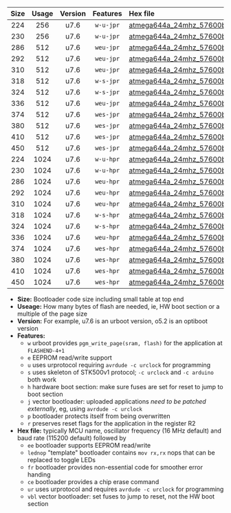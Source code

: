 |Size|Usage|Version|Features|Hex file|
|:-:|:-:|:-:|:-:|:--|
|224|256|u7.6|`w-u-jpr`|[atmega644a_24mhz_57600bps_ur_vbl.hex](https://raw.githubusercontent.com/stefanrueger/urboot/main/atmega644a_24mhz_57600bps_ur_vbl.hex)|
|230|256|u7.6|`w-u-jpr`|[atmega644a_24mhz_57600bps_lednop_ur_vbl.hex](https://raw.githubusercontent.com/stefanrueger/urboot/main/atmega644a_24mhz_57600bps_lednop_ur_vbl.hex)|
|286|512|u7.6|`weu-jpr`|[atmega644a_24mhz_57600bps_ee_ur_vbl.hex](https://raw.githubusercontent.com/stefanrueger/urboot/main/atmega644a_24mhz_57600bps_ee_ur_vbl.hex)|
|292|512|u7.6|`weu-jpr`|[atmega644a_24mhz_57600bps_ee_lednop_ur_vbl.hex](https://raw.githubusercontent.com/stefanrueger/urboot/main/atmega644a_24mhz_57600bps_ee_lednop_ur_vbl.hex)|
|310|512|u7.6|`weu-jpr`|[atmega644a_24mhz_57600bps_ee_lednop_fr_ur_vbl.hex](https://raw.githubusercontent.com/stefanrueger/urboot/main/atmega644a_24mhz_57600bps_ee_lednop_fr_ur_vbl.hex)|
|318|512|u7.6|`w-s-jpr`|[atmega644a_24mhz_57600bps_vbl.hex](https://raw.githubusercontent.com/stefanrueger/urboot/main/atmega644a_24mhz_57600bps_vbl.hex)|
|324|512|u7.6|`w-s-jpr`|[atmega644a_24mhz_57600bps_lednop_vbl.hex](https://raw.githubusercontent.com/stefanrueger/urboot/main/atmega644a_24mhz_57600bps_lednop_vbl.hex)|
|336|512|u7.6|`weu-jpr`|[atmega644a_24mhz_57600bps_ee_lednop_fr_ce_ur_vbl.hex](https://raw.githubusercontent.com/stefanrueger/urboot/main/atmega644a_24mhz_57600bps_ee_lednop_fr_ce_ur_vbl.hex)|
|374|512|u7.6|`wes-jpr`|[atmega644a_24mhz_57600bps_ee_vbl.hex](https://raw.githubusercontent.com/stefanrueger/urboot/main/atmega644a_24mhz_57600bps_ee_vbl.hex)|
|380|512|u7.6|`wes-jpr`|[atmega644a_24mhz_57600bps_ee_lednop_vbl.hex](https://raw.githubusercontent.com/stefanrueger/urboot/main/atmega644a_24mhz_57600bps_ee_lednop_vbl.hex)|
|410|512|u7.6|`wes-jpr`|[atmega644a_24mhz_57600bps_ee_lednop_fr_vbl.hex](https://raw.githubusercontent.com/stefanrueger/urboot/main/atmega644a_24mhz_57600bps_ee_lednop_fr_vbl.hex)|
|450|512|u7.6|`wes-jpr`|[atmega644a_24mhz_57600bps_ee_lednop_fr_ce_vbl.hex](https://raw.githubusercontent.com/stefanrueger/urboot/main/atmega644a_24mhz_57600bps_ee_lednop_fr_ce_vbl.hex)|
|224|1024|u7.6|`w-u-hpr`|[atmega644a_24mhz_57600bps_ur.hex](https://raw.githubusercontent.com/stefanrueger/urboot/main/atmega644a_24mhz_57600bps_ur.hex)|
|230|1024|u7.6|`w-u-hpr`|[atmega644a_24mhz_57600bps_lednop_ur.hex](https://raw.githubusercontent.com/stefanrueger/urboot/main/atmega644a_24mhz_57600bps_lednop_ur.hex)|
|286|1024|u7.6|`weu-hpr`|[atmega644a_24mhz_57600bps_ee_ur.hex](https://raw.githubusercontent.com/stefanrueger/urboot/main/atmega644a_24mhz_57600bps_ee_ur.hex)|
|292|1024|u7.6|`weu-hpr`|[atmega644a_24mhz_57600bps_ee_lednop_ur.hex](https://raw.githubusercontent.com/stefanrueger/urboot/main/atmega644a_24mhz_57600bps_ee_lednop_ur.hex)|
|310|1024|u7.6|`weu-hpr`|[atmega644a_24mhz_57600bps_ee_lednop_fr_ur.hex](https://raw.githubusercontent.com/stefanrueger/urboot/main/atmega644a_24mhz_57600bps_ee_lednop_fr_ur.hex)|
|318|1024|u7.6|`w-s-hpr`|[atmega644a_24mhz_57600bps.hex](https://raw.githubusercontent.com/stefanrueger/urboot/main/atmega644a_24mhz_57600bps.hex)|
|324|1024|u7.6|`w-s-hpr`|[atmega644a_24mhz_57600bps_lednop.hex](https://raw.githubusercontent.com/stefanrueger/urboot/main/atmega644a_24mhz_57600bps_lednop.hex)|
|336|1024|u7.6|`weu-hpr`|[atmega644a_24mhz_57600bps_ee_lednop_fr_ce_ur.hex](https://raw.githubusercontent.com/stefanrueger/urboot/main/atmega644a_24mhz_57600bps_ee_lednop_fr_ce_ur.hex)|
|374|1024|u7.6|`wes-hpr`|[atmega644a_24mhz_57600bps_ee.hex](https://raw.githubusercontent.com/stefanrueger/urboot/main/atmega644a_24mhz_57600bps_ee.hex)|
|380|1024|u7.6|`wes-hpr`|[atmega644a_24mhz_57600bps_ee_lednop.hex](https://raw.githubusercontent.com/stefanrueger/urboot/main/atmega644a_24mhz_57600bps_ee_lednop.hex)|
|410|1024|u7.6|`wes-hpr`|[atmega644a_24mhz_57600bps_ee_lednop_fr.hex](https://raw.githubusercontent.com/stefanrueger/urboot/main/atmega644a_24mhz_57600bps_ee_lednop_fr.hex)|
|450|1024|u7.6|`wes-hpr`|[atmega644a_24mhz_57600bps_ee_lednop_fr_ce.hex](https://raw.githubusercontent.com/stefanrueger/urboot/main/atmega644a_24mhz_57600bps_ee_lednop_fr_ce.hex)|

- **Size:** Bootloader code size including small table at top end
- **Useage:** How many bytes of flash are needed, ie, HW boot section or a multiple of the page size
- **Version:** For example, u7.6 is an urboot version, o5.2 is an optiboot version
- **Features:**
  + `w` urboot provides `pgm_write_page(sram, flash)` for the application at `FLASHEND-4+1`
  + `e` EEPROM read/write support
  + `u` uses urprotocol requiring `avrdude -c urclock` for programming
  + `s` uses skeleton of STK500v1 protocol; `-c urclock` and `-c arduino` both work
  + `h` hardware boot section: make sure fuses are set for reset to jump to boot section
  + `j` vector bootloader: uploaded applications *need to be patched externally*, eg, using `avrdude -c urclock`
  + `p` bootloader protects itself from being overwritten
  + `r` preserves reset flags for the application in the register R2
- **Hex file:** typically MCU name, oscillator frequency (16 MHz default) and baud rate (115200 default) followed by
  + `ee` bootloader supports EEPROM read/write
  + `lednop` "template" bootloader contains `mov rx,rx` nops that can be replaced to toggle LEDs
  + `fr` bootloader provides non-essential code for smoother error handing
  + `ce` bootloader provides a chip erase command
  + `ur` uses urprotocol and requires `avrdude -c urclock` for programming
  + `vbl` vector bootloader: set fuses to jump to reset, not the HW boot section
